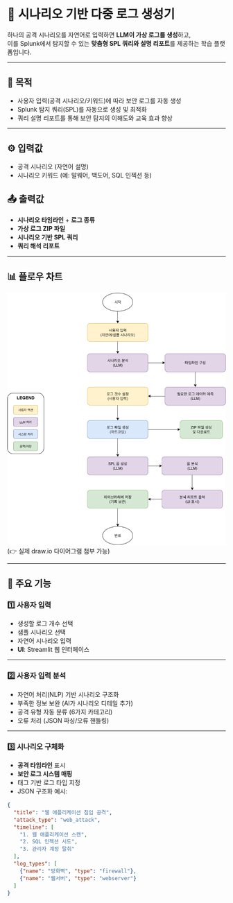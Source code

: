 # 🚀 시나리오 기반 다중 로그 생성기

하나의 공격 시나리오를 자연어로 입력하면 **LLM이 가상 로그를 생성**하고,  
이를 Splunk에서 탐지할 수 있는 **맞춤형 SPL 쿼리와 설명 리포트**를 제공하는 학습 플랫폼입니다.  

---

## 📌 목적
- 사용자 입력(공격 시나리오/키워드)에 따라 보안 로그를 자동 생성  
- Splunk 탐지 쿼리(SPL)를 자동으로 생성 및 최적화  
- 쿼리 설명 리포트를 통해 보안 탐지의 이해도와 교육 효과 향상  

---

## ⚙️ 입력값
- 공격 시나리오 (자연어 설명)  
- 시나리오 키워드 (예: 말웨어, 백도어, SQL 인젝션 등)  

## 📤 출력값
- **시나리오 타임라인** + **로그 종류**  
- **가상 로그 ZIP 파일**  
- **시나리오 기반 SPL 쿼리**  
- **쿼리 해석 리포트**  

---

## 📊 플로우 차트
![flow](docs/images/flowchart.png)  
(👉 실제 draw.io 다이어그램 첨부 가능)

---

## 🔑 주요 기능

### 1️⃣ 사용자 입력
- 생성할 로그 개수 선택  
- 샘플 시나리오 선택  
- 자연어 시나리오 입력  
- **UI**: Streamlit 웹 인터페이스  

---

### 2️⃣ 사용자 입력 분석
- 자연어 처리(NLP) 기반 시나리오 구조화  
- 부족한 정보 보완 (AI가 시나리오 디테일 추가)  
- 공격 유형 자동 분류 (6가지 카테고리)  
- 오류 처리 (JSON 파싱/오류 핸들링)  

---

### 3️⃣ 시나리오 구체화
- **공격 타임라인** 표시  
- **보안 로그 시스템 매핑**  
- 태그 기반 로그 타입 지정  
- JSON 구조화 예시:

```json
{
  "title": "웹 애플리케이션 침입 공격",
  "attack_type": "web_attack",
  "timeline": [
    "1. 웹 애플리케이션 스캔",
    "2. SQL 인젝션 시도",
    "3. 관리자 계정 탈취"
  ],
  "log_types": [
    {"name": "방화벽", "type": "firewall"},
    {"name": "웹서버", "type": "webserver"}
  ]
}